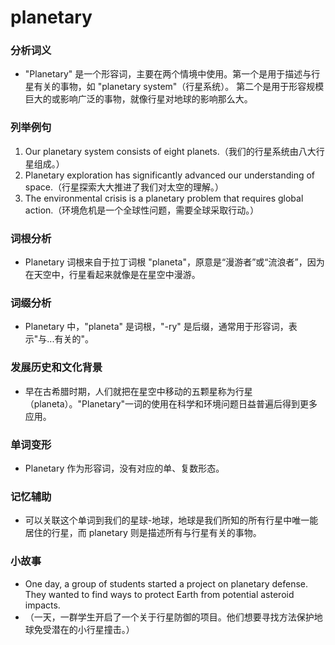 # planetary

### 分析词义

  

*   "Planetary" 是一个形容词，主要在两个情境中使用。第一个是用于描述与行星有关的事物，如 "planetary system"（行星系统）。 第二个是用于形容规模巨大的或影响广泛的事物，就像行星对地球的影响那么大。

  

### 列举例句

  

1.  Our planetary system consists of eight planets.（我们的行星系统由八大行星组成。）
2.  Planetary exploration has significantly advanced our understanding of space.（行星探索大大推进了我们对太空的理解。）
3.  The environmental crisis is a planetary problem that requires global action.（环境危机是一个全球性问题，需要全球采取行动。）

  

### 词根分析

  

*   Planetary 词根来自于拉丁词根 "planeta"，原意是“漫游者”或“流浪者”，因为在天空中，行星看起来就像是在星空中漫游。

  

### 词缀分析

  

*   Planetary 中，"planeta" 是词根，"-ry" 是后缀，通常用于形容词，表示"与...有关的"。

  

### 发展历史和文化背景

  

*   早在古希腊时期，人们就把在星空中移动的五颗星称为行星（planeta）。"Planetary"一词的使用在科学和环境问题日益普遍后得到更多应用。

  

### 单词变形

  

*   Planetary 作为形容词，没有对应的单、复数形态。

  

### 记忆辅助

  

*   可以关联这个单词到我们的星球-地球，地球是我们所知的所有行星中唯一能居住的行星，而 planetary 则是描述所有与行星有关的事物。

  

### 小故事

  

*   One day, a group of students started a project on planetary defense. They wanted to find ways to protect Earth from potential asteroid impacts.
*   （一天，一群学生开启了一个关于行星防御的项目。他们想要寻找方法保护地球免受潜在的小行星撞击。）
